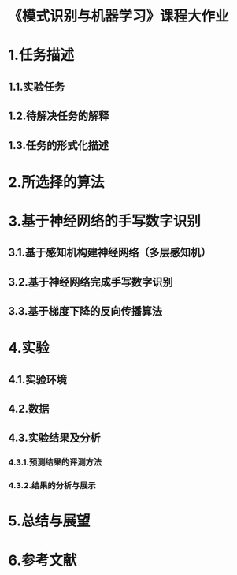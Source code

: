 # 《模式识别与机器学习》课程大作业
# 1.任务描述
## 1.1.实验任务
## 1.2.待解决任务的解释
## 1.3.任务的形式化描述
# 2.所选择的算法
# 3.基于神经网络的手写数字识别
## 3.1.基于感知机构建神经网络（多层感知机）
## 3.2.基于神经网络完成手写数字识别
## 3.3.基于梯度下降的反向传播算法
# 4.实验
## 4.1.实验环境
## 4.2.数据
## 4.3.实验结果及分析
### 4.3.1.预测结果的评测方法
### 4.3.2.结果的分析与展示
# 5.总结与展望
# 6.参考文献
